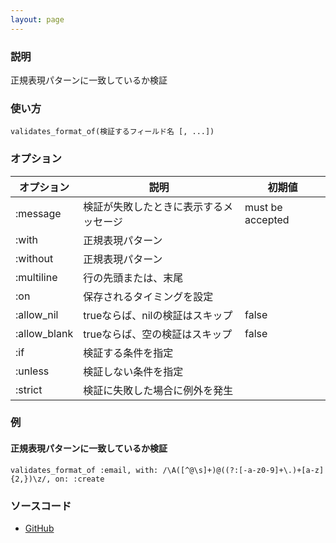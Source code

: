```yaml
---
layout: page
---
```

### 説明
正規表現パターンに一致しているか検証

### 使い方
    validates_format_of(検証するフィールド名 [, ...])

### オプション

オプション        | 説明                      | 初期値
-------------|-------------------------|-----------------
:message     | 検証が失敗したときに表示するメッセージ | must be accepted
:with        | 正規表現パターン              |
:without     | 正規表現パターン              |
:multiline   | 行の先頭または、末尾           |
:on          | 保存されるタイミングを設定         |
:allow_nil   | trueならば、nilの検証はスキップ     | false
:allow_blank | trueならば、空の検証はスキップ      | false
:if          | 検証する条件を指定           |
:unless      | 検証しない条件を指定          |
:strict      | 検証に失敗した場合に例外を発生 |

### 例
#### 正規表現パターンに一致しているか検証
    validates_format_of :email, with: /\A([^@\s]+)@((?:[-a-z0-9]+\.)+[a-z]{2,})\z/, on: :create

### ソースコード
* [GitHub](https://github.com/rails/rails/blob/c551178f1b210c6becdf9612814e1c33fbcca2a5/activemodel/lib/active_model/validations/format.rb#L108)